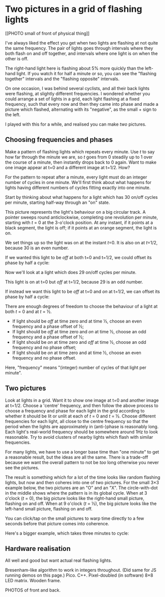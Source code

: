 # Two pictures in a grid of flashing lights

[[PHOTO small of front of physical thing]]

I've always liked the effect you get when two lights are flashing at
not quite the same frequency.  The pair of lights goes through
intervals where they both flash on and off together, and intervals
where one light is on when the other is off.

<div class="demo-outer" style="float:right;margin-left:1.5rem;margin-top:0rem;">
<div class="demo-container">
<div class="main-LEDs"><canvas class="demo-1x2 lights"></canvas></div>
</div>
</div>

The right-hand light here is flashing about 5% more quickly than the
left-hand light.  If you watch it for half a minute or so, you can see
the "flashing together" intervals and the "flashing opposite"
intervals.

<div class="demo-outer" style="float:left;margin-right:1.5rem;margin-top:0rem;">
<div class="demo-container">
<div class="main-LEDs"><canvas class="demo-5x5-static lights"></canvas></div>
</div>
</div>

On one occasion, I was behind several cyclists, and all their back
lights were flashing, at slightly different frequencies.  I wondered
whether you could arrange a set of lights in a grid, each light
flashing at a fixed frequency, such that every now and then they came
into phase and made a picture which flashed, alternating with its
"negative", as the small + sign to the left.

I played with this for a while, and realised you can make *two*
pictures.


## Choosing frequencies and phases

Make a pattern of flashing lights which repeats every minute.  Use *t*
to say how far through the minute we are, so *t* goes from 0 steadily
up to 1 over the course of a minute, then instantly drops back to 0
again.  Want to make one image appear at t=0 and a different image at
t=1/2.  How?

For the pattern to repeat after a minute, every light must do an
integer number of cycles in one minute.  We'll first think about what
happens for lights having different numbers of cycles fitting exactly
into one minute.

Start by thinking about what happens for a light which has 30 on/off
cycles per minute, starting half-way through an "on" state.

<div class="circular-graph" data-freq="30" data-phase="0.0"></div>

This picture represents the light's behaviour on a big circular track.
A pointer sweeps round anticlockwise, completing one revolution per
minute, starting with *t*&nbsp;=&nbsp;0 at the 3-o'clock position.  At
any instant, if it points at a black segment, the light is off; if it
points at an orange segment, the light is on.

We set things up so the light was on at the instant *t*=0.  It is also
on at *t*=1/2, because 30 is an even number.

If we wanted this light to be *off* at both t=0 and t=1/2, we could
offset its phase by half a cycle:

<div class="circular-graph" data-freq="30" data-phase="0.5"></div>

Now we'll look at a light which does 29 on/off cycles per minute.

<div class="circular-graph" data-freq="29" data-phase="0.0"></div>

This light is on at t=0 but *off* at t=1/2, because 29 is an odd
number.

If instead we want this light to be *off* at t=0 and *on* at t=1/2, we
can offset its phase by half a cycle:

<div class="circular-graph" data-freq="29" data-phase="0.5"></div>

There are enough degrees of freedom to choose the behaviour of a light
at both *t*&nbsp;=&nbsp;0 and at *t*&nbsp;=&nbsp;½.

* If light should be *off* at time zero and at time ½, choose an even
  frequency and a phase offset of ½;
* If light should be *off* at time zero and *on* at time ½, choose an
  odd frequency and a phase offset of ½;
* If light should be *on* at time zero and *off* at time ½, choose an
  odd frequency and no phase offset;
* If light should be *on* at time zero and at time ½, choose an even
  frequency and no phase offset.

Here, "frequency" means "(integer) number of cycles of that light per
minute".


## Two pictures

Look at lights in a grid.  Want it to show one image at t=0 and
another image at t=1/2.  Choose a 'centre' frequency, and then follow
the above process to choose a frequency and phase for each light in
the grid according to whether it should be lit or unlit at each of
*t*&nbsp;=&nbsp;0 and *t*&nbsp;=&nbsp;½.  Choose different frequencies
for each light, all close to the centre frequency so that the period
when the lights are approximately in (anti-)phase is reasonably long.
Each light's real-world frequency should be somewhere around 1Hz to
look reasonable.  Try to avoid clusters of nearby lights which flash
with similar frequencies.

For many lights, we have to use a longer base time than "one minute"
to get a reasonable result, but the ideas are all the same.  There is
a trade-off because we want the overall pattern to not be *too* long
otherwise you never see the pictures.

The result is something which for a lot of the time looks like random
flashing lights, but now and then coheres into one of two pictures.
For the small 3×3 example below, the two pictures are an "O" and an
"X".  The circle-with-dot in the middle shows where the pattern is in
its global cycle.  When at 3 o'clock (*t*&nbsp;=&nbsp;0), the big
picture looks like the right-hand small picture, flashing on and off.
When at 9 o'clock (*t*&nbsp;=&nbsp;½), the big picture looks like the
left-hand small picture, flashing on and off.

<div class="demo-outer">
<div class="demo-container">
  <div class="main-LEDs">
    <canvas class="demo-3x3 lights"></canvas>
  </div>
  <div class="phasors">
    <canvas class="demo-3x3 lights-1 clickable"></canvas>
    <canvas class="demo-3x3 phasor"></canvas>
    <canvas class="demo-3x3 lights-0 clickable"></canvas>
  </div>
</div>
</div>

You can click/tap on the small pictures to warp time directly to a few
seconds before that picture comes into coherence.

Here's a bigger example, which takes three minutes to cycle:

<div class="demo-outer">
<div class="demo-container">
  <div class="main-LEDs">
    <canvas class="demo-5x5 lights"></canvas>
  </div>
  <div class="phasors">
    <canvas class="demo-5x5 lights-1 clickable"></canvas>
    <canvas class="demo-5x5 phasor"></canvas>
    <canvas class="demo-5x5 lights-0 clickable"></canvas>
  </div>
</div>
</div>


## Hardware realisation

All well and good but want actual real flashing lights.

Bresenham-like algorithm to work in integers throughout.  (Did same
for JS running demos on this page.)  Pico.  C++.  Pixel-doubled (in
software) 8×8 LED matrix.  Wooden frame.

PHOTOS of front and back.

